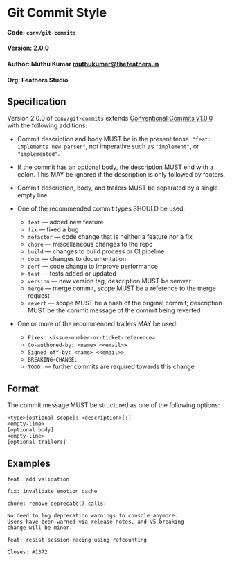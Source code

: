 # Git Commit Style

#### Code: `conv/git-commits`

#### Version: 2.0.0

#### Author: Muthu Kumar <muthukumar@thefeathers.in>

#### Org: Feathers Studio

## Specification

Version 2.0.0 of `conv/git-commits` extends [Conventional Commits v1.0.0](https://www.conventionalcommits.org/en/v1.0.0) with the following additions:

-   Commit description and body MUST be in the present tense. `"feat: implements new parser"`, not imperative such as `"implement"`, or `"implemented"`.

-   If the commit has an optional body, the description MUST end with a colon. This MAY be ignored if the description is only followed by footers.

-   Commit description, body, and trailers MUST be separated by a single empty line.

-   One of the recommended commit types SHOULD be used:

    -   `feat` — added new feature
    -   `fix` — fixed a bug
    -   `refactor` — code change that is neither a feature nor a fix
    -   `chore` — miscellaneous changes to the repo
    -   `build` — changes to build process or CI pipeline
    -   `docs` — changes to documentation
    -   `perf` — code change to improve performance
    -   `test` — tests added or updated
    -   `version` — new version tag, description MUST be semver
    -   `merge` — merge commit, scope MUST be a reference to the merge request
    -   `revert` — scope MUST be a hash of the original commit; description MUST be the commit message of the commit being reverted

-   One or more of the recommended trailers MAY be used:
    -   `Fixes: <issue-number-or-ticket-reference>`
    -   `Co-authored-by: <name> <<email>>`
    -   `Signed-off-by: <name> <<email>>`
    -   `BREAKING-CHANGE:`
    -   `TODO:` — further commits are required towards this change

## Format

The commit message MUST be structured as one of the following options:

```text
<type>[optional scope]: <description>[:]
<empty-line>
[optional body]
<empty-line>
[optional trailers]
```

## Examples

```
feat: add validation
```

```
fix: invalidate emotion cache
```

```
chore: remove deprecate() calls:

No need to log deprecation warnings to console anymore.
Users have been warned via release-notes, and v5 breaking
change will be minor.
```

```
feat: resist session racing using refcounting

Closes: #1372
```
